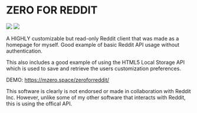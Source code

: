 # ZERO FOR REDDIT

<IMG SRC="https://i.imgur.com/GW0CFxS.png">
<IMG SRC="https://i.imgur.com/is2IcCP.png">

A HIGHLY customizable but read-only Reddit client that was made as a homepage for myself. Good example of basic Reddit API usage without authentication. 

This also includes a good example of using the HTML5 Local Storage API which is used to save and retrieve the users customization preferences.

DEMO:
https://mzero.space/zeroforreddit/

This software is clearly is not endorsed or made in collaboration with Reddit Inc. However, unlike some of my other software that interacts with Reddit, this is using the offical API. 
